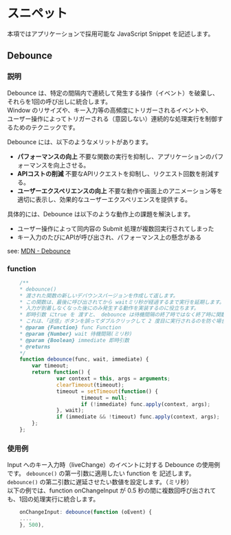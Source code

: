 # スニペット

本項ではアプリケーションで採用可能な JavaScript Snippet を記述します。

## Debounce

### 説明
Debounce は、特定の間隔内で連続して発生する操作（イベント）を破棄し、それらを1回の呼び出しに統合します。  
Window のリサイズや、キー入力等の高頻度にトリガーされるイベントや、  
ユーザー操作によってトリガーされる（意図しない）連続的な処理実行を制御するためのテクニックです。  

Debounce には、以下のようなメリットがあります。  
- **パフォーマンスの向上**
  不要な関数の実行を抑制し、アプリケーションのパフォーマンスを向上させる。
- **APIコストの削減**
  不要なAPIリクエストを抑制し、リクエスト回数を削減する。
- **ユーザーエクスペリエンスの向上**
  不要な動作や画面上のアニメーション等を適切に表示し、効果的なユーザーエクスペリエンスを提供する。

具体的には、Debounce は以下のような動作上の課題を解決します。
- ユーザー操作によって同内容の Submit 処理が複数回実行されてしまった
- キー入力のたびにAPIが呼び出され、パフォーマンス上の懸念がある

see: [MDN - Debounce](https://developer.mozilla.org/en-US/docs/Glossary/Debounce)

### function

```javascript
    /**
    * debounce()
    * 渡された関数の新しいデバウンスバージョンを作成して返します。
    * この関数は、最後に呼び出されてから waitミリ秒が経過するまで実行を延期します。
    * 入力が到着しなくなった後にのみ発生する動作を実装するのに役立ちます。
    * 即時引数 にtrue を 渡すと、 debounce は待機間隔の終了時ではなく終了時に関数をトリガーします。
    * これは、「送信」ボタンを誤ってダブルクリックして 2 度目に実行されるのを防ぐ場合などに便利です。
    * @param {Function} func Function
    * @param {Number} wait 待機間隔(ミリ秒)
    * @param {Boolean} immediate 即時引数
    * @returns 
    */
    function debounce(func, wait, immediate) {
        var timeout;
        return function() {
                var context = this, args = arguments;
                clearTimeout(timeout);
                timeout = setTimeout(function() {
                        timeout = null;
                        if (!immediate) func.apply(context, args);
                }, wait);
                if (immediate && !timeout) func.apply(context, args);
        };
    };
```

### 使用例

Input へのキー入力時（liveChange）のイベントに対する Debounce の使用例です。
`debounce()` の第一引数に適用したい function を 記述します。  
`debounce()` の第二引数に遅延させたい数値を設定します。（ミリ秒）  
以下の例では、function onChangeInput が 0.5 秒の間に複数回呼び出されても、1回の処理実行に統合します。  

```javaScript
    onChangeInput: debounce(function (oEvent) {
    ....
    }, 500),
```


